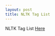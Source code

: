 ```yaml
---
layout: post
title: NLTK Tag List
---
```


NLTK Tag List [Here]("http://www.ling.upenn.edu/courses/Fall_2003/ling001/penn_treebank_pos.html")
